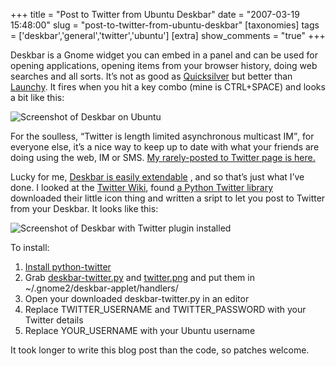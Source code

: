 +++
title = "Post to Twitter from Ubuntu Deskbar"
date = "2007-03-19 15:48:00"
slug = "post-to-twitter-from-ubuntu-deskbar"
[taxonomies]
tags = ['deskbar','general','twitter','ubuntu']
[extra]
show_comments = "true"
+++

Deskbar is a Gnome widget you can embed in a panel and can be used for opening applications, opening items from your browser history, doing web searches and all sorts. It’s not as good as [Quicksilver](http://docs.blacktree.com/quicksilver/what_is_quicksilver) but better than [Launchy](http://www.launchy.net/). It fires when you hit a key combo (mine is CTRL+SPACE) and looks a bit like this:

![Screenshot of Deskbar on Ubuntu](http://philwilson.org/images/deskbar-screenshot.png "Deskbar pops up with a list of suggested results")

For the soulless, <q cite="http://www.christopherspenn.com/2007/03/03/what-is-twitter/">Twitter is length limited asynchronous multicast IM</q>, for everyone else, it’s a nice way to keep up to date with what your friends are doing using the web, IM or SMS. [My rarely-posted to Twitter page is here.](http://www.twitter.com/pip)

Lucky for me, [Deskbar is easily extendable](http://live.gnome.org/DeskbarApplet/Extending) , and so that’s just what I’ve done. I looked at the [Twitter Wiki](http://twitter.pbwiki.com/), found [a Python Twitter library](http://code.google.com/p/python-twitter/) downloaded their little icon thing and written a sript to let you post to Twitter from your Deskbar. It looks like this:

![Screenshot of Deskbar with Twitter plugin installed](http://philwilson.org/images/twitter-deskbar-screenshot.png "You can post to Twitter")

To install:

1. [Install python-twitter](http://code.google.com/p/python-twitter/)
2. Grab [deskbar-twitter.py](http://philwilson.org/code/deskbar-twitter/deskbar-twitter.py) and [twitter.png](http://philwilson.org/code/deskbar-twitter/deskbar-twitter.png) and put them in ~/.gnome2/deskbar-applet/handlers/
3. Open your downloaded deskbar-twitter.py in an editor
4. Replace TWITTER\_USERNAME and TWITTER\_PASSWORD with your Twitter details
5. Replace YOUR\_USERNAME with your Ubuntu username

It took longer to write this blog post than the code, so patches welcome.
